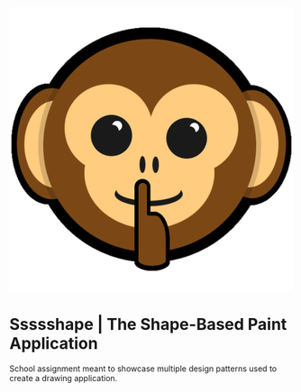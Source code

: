 ![](https://raw.githubusercontent.com/LittleBall0fFur/Design_Patterns/Iteration_1/src/main/resources/img/logo.png)
# Ssssshape | The Shape-Based Paint Application
School assignment meant to showcase multiple design patterns used to create a drawing application.
